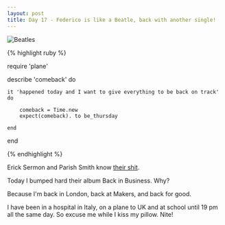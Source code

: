 ```yaml
---
layout: post
title: Day 17 - Federico is like a Beatle, back with another single!
---
```


![Beatles](http://federicomaffei.github.io/public/images/beatles.jpg)


{% highlight ruby %}

require 'plane'

describe 'comeback' do

	it 'happened today and I want to give everything to be back on track' do

		comeback = Time.new
		expect(comeback). to be_thursday

	end
end

{% endhighlight %}

Erick Sermon and Parish Smith know [their shit](https://www.youtube.com/watch?v=noegD-jIw5Y).

Today I bumped hard their album Back in Business. Why?

Because I'm back in London, back at Makers, and back for good.

I have been in a hospital in Italy, on a plane to UK and at school until 19 pm all the same day. So excuse me while I kiss my pillow. Nite!
